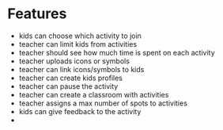 # Features

- kids can choose which activity to join
- teacher can limit kids from activities
- teacher should see how much time is spent on each activity
- teacher uploads icons or symbols
- teacher can link icons/symbols to kids
- teacher can create kids profiles
- teacher can pause the activity
- teacher can create a classroom with activities
- teacher assigns a max number of spots to activities
- kids can give feedback to the activity
- 
